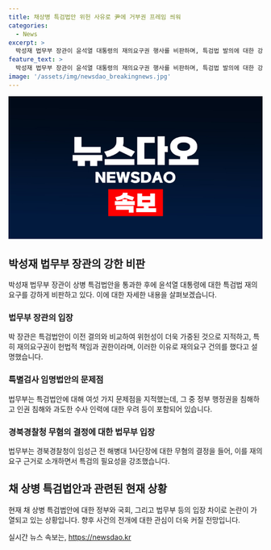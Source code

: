 ```yaml
---
title: 채상병 특검법안 위헌 사유로 尹에 거부권 프레임 씌워
categories:
  - News
excerpt: >
  박성재 법무부 장관이 윤석열 대통령의 재의요구권 행사를 비판하며, 특검법 발의에 대한 강력한 의견을 피력했다. 이에 대한 정부의 설명과 이의 부합 여부에 대해 논란이 계속되고 있으며, 법무부는 특검법안의 여섯 가지 문제점을 지적하고 있다. 특히 임성근 전 해병대 1사단장의 무혐의 결정을 근거로 삼아 경찰의 수사 공정성과 객관성에 대한 의문을 제기하고 있다. 이에 대한 논의는 계속될 전망이다.
feature_text: >
  박성재 법무부 장관이 윤석열 대통령의 재의요구권 행사를 비판하며, 특검법 발의에 대한 강력한 의견을 피력했다. 이에 대한 정부의 설명과 이의 부합 여부에 대해 논란이 계속되고 있으며, 법무부는 특검법안의 여섯 가지 문제점을 지적하고 있다. 특히 임성근 전 해병대 1사단장의 무혐의 결정을 근거로 삼아 경찰의 수사 공정성과 객관성에 대한 의문을 제기하고 있다. 이에 대한 논의는 계속될 전망이다.
image: '/assets/img/newsdao_breakingnews.jpg'
---
```


<p><img src="/assets/img/newsdao_breakingnews.jpg" alt="cryptoinkorea 속보" /></p>

<h2 data-ke-size="size26">박성재 법무부 장관의 강한 비판</h2>

<p data-ke-size="size16">박성재 법무부 장관이 상병 특검법안을 통과한 후에 윤석열 대통령에 대한 특검법 재의요구를 강하게 비판하고 있다. 이에 대한 자세한 내용을 살펴보겠습니다.</p>

<h3>법무부 장관의 입장</h3>

<p data-ke-size="size16">박 장관은 특검법안이 이전 결의와 비교하여 위헌성이 더욱 가중된 것으로 지적하고, 특히 재의요구권이 헌법적 책임과 권한이라며, 이러한 이유로 재의요구 건의를 했다고 설명했습니다.</p>

<h3>특별검사 임명법안의 문제점</h3>

<p data-ke-size="size16">법무부는 특검법안에 대해 여섯 가지 문제점을 지적했는데, 그 중 정부 행정권을 침해하고 인권 침해와 과도한 수사 인력에 대한 우려 등이 포함되어 있습니다.</p>

<h3>경북경찰청 무혐의 결정에 대한 법무부 입장</h3>

<p data-ke-size="size16">법무부는 경북경찰청이 임성근 전 해병대 1사단장에 대한 무혐의 결정을 들어, 이를 재의요구 근거로 소개하면서 특검의 필요성을 강조했습니다.</p> 

<h2 data-ke-size="size26">채 상병 특검법안과 관련된 현재 상황</h2>

<p data-ke-size="size16">현재 채 상병 특검법안에 대한 정부와 국회, 그리고 법무부 등의 입장 차이로 논란이 가열되고 있는 상황입니다. 향후 사건의 전개에 대한 관심이 더욱 커질 전망입니다.</p>
실시간 뉴스 속보는, <a href="https://newsdao.kr" rel="dofollow">https://newsdao.kr</a>



